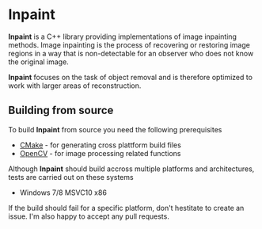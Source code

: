 # Inpaint

**Inpaint** is a C++ library providing implementations of image inpainting methods. Image inpainting is the process of recovering or restoring
image regions in a way that is non-detectable for an observer who does not know the original image. 

**Inpaint** focuses on the task of object removal and is therefore optimized to work with larger areas of reconstruction.

## Building from source
To build **Inpaint** from source you need the following prerequisites
 - [CMake](www.cmake.org) - for generating cross plattform build files
 - [OpenCV](www.opencv.org) - for image processing related functions
 
Although **Inpaint** should build accross multiple platforms and architectures, tests are carried out on these systems
 - Windows 7/8 MSVC10 x86

If the build should fail for a specific platform, don't hestitate to create an issue. I'm also happy to accept any pull requests.
